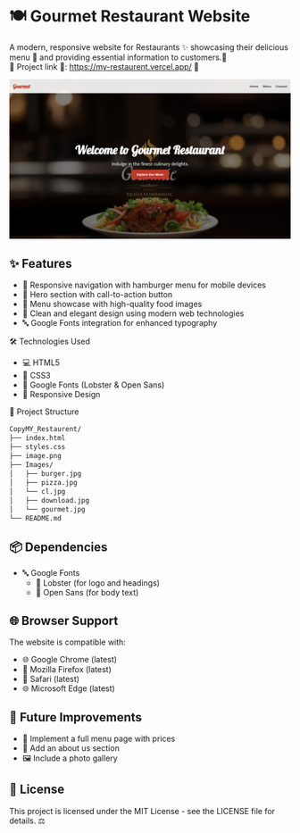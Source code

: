 # 🍽️ Gourmet Restaurant Website

A modern, responsive website for Restaurants ✨ showcasing their delicious menu 📜 and providing essential information to customers.👥 <br>
🌟 Project link 🔗: <https://my-restaurent.vercel.app/> 🚀

![Website Screenshot](image.png)

## ✨ Features

- 📱 Responsive navigation with hamburger menu for mobile devices
- 🎯 Hero section with call-to-action button
- 🍕 Menu showcase with high-quality food images
- 🎨 Clean and elegant design using modern web technologies
- 🔤 Google Fonts integration for enhanced typography

🛠️ Technologies Used

- 💻 HTML5
- 🎨 CSS3
- 📝 Google Fonts (Lobster & Open Sans)
- 📱 Responsive Design

📁 Project Structure

```
CopyMY_Restaurent/
├── index.html
├── styles.css
├── image.png
├── Images/
│   ├── burger.jpg
│   ├── pizza.jpg
│   └── cl.jpg
│   ├── download.jpg
│   └── gourmet.jpg
└── README.md
```

## 📦 Dependencies

- 🔤 Google Fonts
  - 📝 Lobster (for logo and headings)
  - 📝 Open Sans (for body text)

## 🌐 Browser Support

The website is compatible with:

- 🌐 Google Chrome (latest)
- 🦊 Mozilla Firefox (latest)
- 🧭 Safari (latest)
- 🌐 Microsoft Edge (latest)

## 🚀 Future Improvements

- 📜 Implement a full menu page with prices
- 📝 Add an about us section
- 🖼️ Include a photo gallery

## 📄 License

This project is licensed under the MIT License - see the LICENSE file for details. ⚖️
